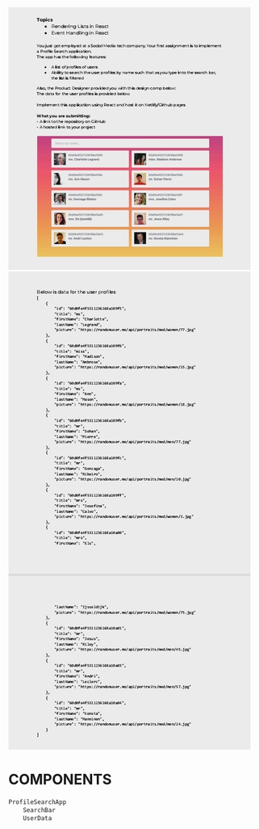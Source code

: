 ![](./src/design/Screenshot_20240321-224835.jpg)
![](./src/design/Screenshot_20240321-224758.jpg)
# COMPONENTS

    ProfileSearchApp
        SearchBar
        UserData

